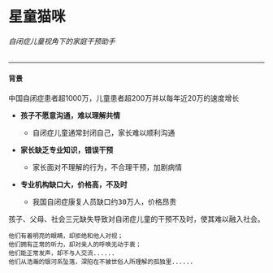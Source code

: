 # 星童猫咪
###### 自闭症儿童视角下的家庭干预助手

----------
#### 背景
中国自闭症患者超1000万，儿童患者超200万并以每年近20万的速度增长

- **孩子不愿意沟通，难以理解共情**

  - <pre>自闭症儿童通常封闭自己，家长难以顺利沟通</pre>

- **家长缺乏专业知识，错误干预**

  - <pre>家长面对不理解的行为，不合理干预，加剧病情</pre>

- **专业机构缺口大，价格高，不及时**

  - <pre>我国自闭症康复人员缺口约30万人，价格昂贵</pre>

孩子、父母、社会三元缺失导致对自闭症儿童的干预不及时，使其难以融入社会。

```
他们有着明亮的眼睛，却拒绝和他人对视；
他们拥有正常的听力，却对亲人的呼唤无动于衷；
他们能正常发声，却不与人交流......
他们从浩瀚的银河系坠落，深陷在不被世俗人所理解的孤独里......
```

